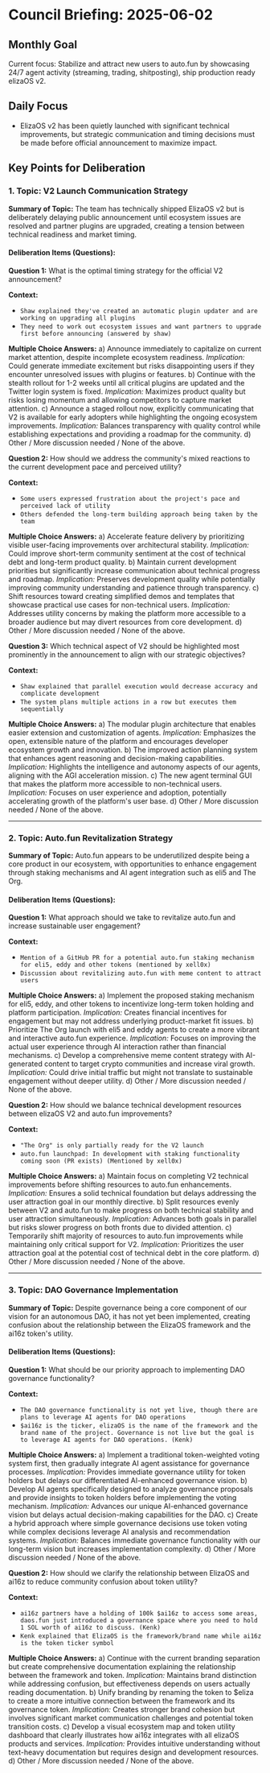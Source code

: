 # Council Briefing: 2025-06-02

## Monthly Goal

Current focus: Stabilize and attract new users to auto.fun by showcasing 24/7 agent activity (streaming, trading, shitposting), ship production ready elizaOS v2.

## Daily Focus

- ElizaOS v2 has been quietly launched with significant technical improvements, but strategic communication and timing decisions must be made before official announcement to maximize impact.

## Key Points for Deliberation

### 1. Topic: V2 Launch Communication Strategy

**Summary of Topic:** The team has technically shipped ElizaOS v2 but is deliberately delaying public announcement until ecosystem issues are resolved and partner plugins are upgraded, creating a tension between technical readiness and market timing.

#### Deliberation Items (Questions):

**Question 1:** What is the optimal timing strategy for the official V2 announcement?

  **Context:**
  - `Shaw explained they've created an automatic plugin updater and are working on upgrading all plugins`
  - `They need to work out ecosystem issues and want partners to upgrade first before announcing (answered by shaw)`

  **Multiple Choice Answers:**
    a) Announce immediately to capitalize on current market attention, despite incomplete ecosystem readiness.
        *Implication:* Could generate immediate excitement but risks disappointing users if they encounter unresolved issues with plugins or features.
    b) Continue with the stealth rollout for 1-2 weeks until all critical plugins are updated and the Twitter login system is fixed.
        *Implication:* Maximizes product quality but risks losing momentum and allowing competitors to capture market attention.
    c) Announce a staged rollout now, explicitly communicating that V2 is available for early adopters while highlighting the ongoing ecosystem improvements.
        *Implication:* Balances transparency with quality control while establishing expectations and providing a roadmap for the community.
    d) Other / More discussion needed / None of the above.

**Question 2:** How should we address the community's mixed reactions to the current development pace and perceived utility?

  **Context:**
  - `Some users expressed frustration about the project's pace and perceived lack of utility`
  - `Others defended the long-term building approach being taken by the team`

  **Multiple Choice Answers:**
    a) Accelerate feature delivery by prioritizing visible user-facing improvements over architectural stability.
        *Implication:* Could improve short-term community sentiment at the cost of technical debt and long-term product quality.
    b) Maintain current development priorities but significantly increase communication about technical progress and roadmap.
        *Implication:* Preserves development quality while potentially improving community understanding and patience through transparency.
    c) Shift resources toward creating simplified demos and templates that showcase practical use cases for non-technical users.
        *Implication:* Addresses utility concerns by making the platform more accessible to a broader audience but may divert resources from core development.
    d) Other / More discussion needed / None of the above.

**Question 3:** Which technical aspect of V2 should be highlighted most prominently in the announcement to align with our strategic objectives?

  **Context:**
  - `Shaw explained that parallel execution would decrease accuracy and complicate development`
  - `The system plans multiple actions in a row but executes them sequentially`

  **Multiple Choice Answers:**
    a) The modular plugin architecture that enables easier extension and customization of agents.
        *Implication:* Emphasizes the open, extensible nature of the platform and encourages developer ecosystem growth and innovation.
    b) The improved action planning system that enhances agent reasoning and decision-making capabilities.
        *Implication:* Highlights the intelligence and autonomy aspects of our agents, aligning with the AGI acceleration mission.
    c) The new agent terminal GUI that makes the platform more accessible to non-technical users.
        *Implication:* Focuses on user experience and adoption, potentially accelerating growth of the platform's user base.
    d) Other / More discussion needed / None of the above.

---


### 2. Topic: Auto.fun Revitalization Strategy

**Summary of Topic:** Auto.fun appears to be underutilized despite being a core product in our ecosystem, with opportunities to enhance engagement through staking mechanisms and AI agent integration such as eli5 and The Org.

#### Deliberation Items (Questions):

**Question 1:** What approach should we take to revitalize auto.fun and increase sustainable user engagement?

  **Context:**
  - `Mention of a GitHub PR for a potential auto.fun staking mechanism for eli5, eddy and other tokens (mentioned by xell0x)`
  - `Discussion about revitalizing auto.fun with meme content to attract users`

  **Multiple Choice Answers:**
    a) Implement the proposed staking mechanism for eli5, eddy, and other tokens to incentivize long-term token holding and platform participation.
        *Implication:* Creates financial incentives for engagement but may not address underlying product-market fit issues.
    b) Prioritize The Org launch with eli5 and eddy agents to create a more vibrant and interactive auto.fun experience.
        *Implication:* Focuses on improving the actual user experience through AI interaction rather than financial mechanisms.
    c) Develop a comprehensive meme content strategy with AI-generated content to target crypto communities and increase viral growth.
        *Implication:* Could drive initial traffic but might not translate to sustainable engagement without deeper utility.
    d) Other / More discussion needed / None of the above.

**Question 2:** How should we balance technical development resources between elizaOS V2 and auto.fun improvements?

  **Context:**
  - `"The Org" is only partially ready for the V2 launch`
  - `auto.fun launchpad: In development with staking functionality coming soon (PR exists) (Mentioned by xell0x)`

  **Multiple Choice Answers:**
    a) Maintain focus on completing V2 technical improvements before shifting resources to auto.fun enhancements.
        *Implication:* Ensures a solid technical foundation but delays addressing the user attraction goal in our monthly directive.
    b) Split resources evenly between V2 and auto.fun to make progress on both technical stability and user attraction simultaneously.
        *Implication:* Advances both goals in parallel but risks slower progress on both fronts due to divided attention.
    c) Temporarily shift majority of resources to auto.fun improvements while maintaining only critical support for V2.
        *Implication:* Prioritizes the user attraction goal at the potential cost of technical debt in the core platform.
    d) Other / More discussion needed / None of the above.

---


### 3. Topic: DAO Governance Implementation

**Summary of Topic:** Despite governance being a core component of our vision for an autonomous DAO, it has not yet been implemented, creating confusion about the relationship between the ElizaOS framework and the ai16z token's utility.

#### Deliberation Items (Questions):

**Question 1:** What should be our priority approach to implementing DAO governance functionality?

  **Context:**
  - `The DAO governance functionality is not yet live, though there are plans to leverage AI agents for DAO operations`
  - `$ai16z is the ticker, elizaOS is the name of the framework and the brand name of the project. Governance is not live but the goal is to leverage AI agents for DAO operations. (Kenk)`

  **Multiple Choice Answers:**
    a) Implement a traditional token-weighted voting system first, then gradually integrate AI agent assistance for governance processes.
        *Implication:* Provides immediate governance utility for token holders but delays our differentiated AI-enhanced governance vision.
    b) Develop AI agents specifically designed to analyze governance proposals and provide insights to token holders before implementing the voting mechanism.
        *Implication:* Advances our unique AI-enhanced governance vision but delays actual decision-making capabilities for the DAO.
    c) Create a hybrid approach where simple governance decisions use token voting while complex decisions leverage AI analysis and recommendation systems.
        *Implication:* Balances immediate governance functionality with our long-term vision but increases implementation complexity.
    d) Other / More discussion needed / None of the above.

**Question 2:** How should we clarify the relationship between ElizaOS and ai16z to reduce community confusion about token utility?

  **Context:**
  - `ai16z partners have a holding of 100k $ai16z to access some areas, daos.fun just introduced a governance space where you need to hold 1 SOL worth of ai16z to discuss. (Kenk)`
  - `Kenk explained that ElizaOS is the framework/brand name while ai16z is the token ticker symbol`

  **Multiple Choice Answers:**
    a) Continue with the current branding separation but create comprehensive documentation explaining the relationship between the framework and token.
        *Implication:* Maintains brand distinction while addressing confusion, but effectiveness depends on users actually reading documentation.
    b) Unify branding by renaming the token to $eliza to create a more intuitive connection between the framework and its governance token.
        *Implication:* Creates stronger brand cohesion but involves significant market communication challenges and potential token transition costs.
    c) Develop a visual ecosystem map and token utility dashboard that clearly illustrates how ai16z integrates with all elizaOS products and services.
        *Implication:* Provides intuitive understanding without text-heavy documentation but requires design and development resources.
    d) Other / More discussion needed / None of the above.